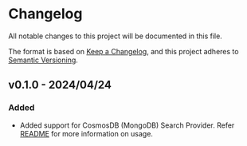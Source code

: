 # Changelog

All notable changes to this project will be documented in this file.

The format is based on [Keep a Changelog](https://keepachangelog.com/en/1.0.0/),
and this project adheres to [Semantic Versioning](https://semver.org/spec/v2.0.0.html).

## v0.1.0 - 2024/04/24

### Added

- Added support for CosmosDB (MongoDB) Search Provider. Refer [README](../../samples/rag-cosmos-db/README.md) for more information on usage.
